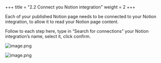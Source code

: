 +++
title = "2.2 Connect you Notion integration"
weight = 2
+++


Each of your published Notion page needs to be connected to your Notion integration, to allow it to read your Notion page content.


Follow to each step here, type in “Search for connections” your Notion integration’s name, select it, click confirm.


![image.png](/images/002-ii-level-1-notion-to-md/002-2-setup-notion-page/9-649534-image.png)


![image.png](/images/002-ii-level-1-notion-to-md/002-2-setup-notion-page/9-470957-image.png)


